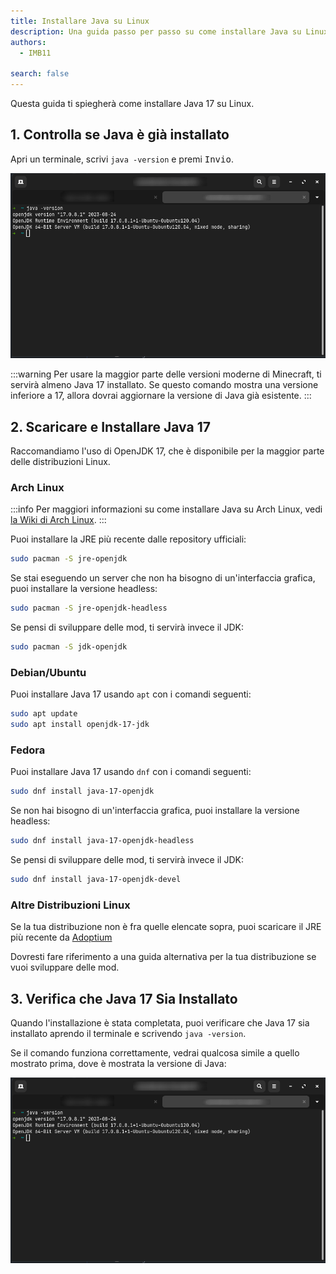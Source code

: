 ```yaml
---
title: Installare Java su Linux
description: Una guida passo per passo su come installare Java su Linux.
authors:
  - IMB11

search: false
---
```


Questa guida ti spiegherà come installare Java 17 su Linux.

## 1. Controlla se Java è già installato

Apri un terminale, scrivi `java -version` e premi <kbd>Invio</kbd>.

![Terminale con scritto "java -version"](/assets/players/installing-java/linux-java-version.png)

:::warning
Per usare la maggior parte delle versioni moderne di Minecraft, ti servirà almeno Java 17 installato. Se questo comando mostra una versione inferiore a 17, allora dovrai aggiornare la versione di Java già esistente.
:::

## 2. Scaricare e Installare Java 17

Raccomandiamo l'uso di OpenJDK 17, che è disponibile per la maggior parte delle distribuzioni Linux.

### Arch Linux

:::info
Per maggiori informazioni su come installare Java su Arch Linux, vedi [la Wiki di Arch Linux](https://wiki.archlinux.org/title/Java).
:::

Puoi installare la JRE più recente dalle repository ufficiali:

```sh
sudo pacman -S jre-openjdk
```

Se stai eseguendo un server che non ha bisogno di un'interfaccia grafica, puoi installare la versione headless:

```sh
sudo pacman -S jre-openjdk-headless
```

Se pensi di sviluppare delle mod, ti servirà invece il JDK:

```sh
sudo pacman -S jdk-openjdk
```

### Debian/Ubuntu

Puoi installare Java 17 usando `apt` con i comandi seguenti:

```sh
sudo apt update
sudo apt install openjdk-17-jdk
```

### Fedora

Puoi installare Java 17 usando `dnf` con i comandi seguenti:

```sh
sudo dnf install java-17-openjdk
```

Se non hai bisogno di un'interfaccia grafica, puoi installare la versione headless:

```sh
sudo dnf install java-17-openjdk-headless
```

Se pensi di sviluppare delle mod, ti servirà invece il JDK:

```sh
sudo dnf install java-17-openjdk-devel
```

### Altre Distribuzioni Linux

Se la tua distribuzione non è fra quelle elencate sopra, puoi scaricare il JRE più recente da [Adoptium](https://adoptium.net/temurin/)

Dovresti fare riferimento a una guida alternativa per la tua distribuzione se vuoi sviluppare delle mod.

## 3. Verifica che Java 17 Sia Installato

Quando l'installazione è stata completata, puoi verificare che Java 17 sia installato aprendo il terminale e scrivendo `java -version`.

Se il comando funziona correttamente, vedrai qualcosa simile a quello mostrato prima, dove è mostrata la versione di Java:

![Terminale con scritto "java -version"](/assets/players/installing-java/linux-java-version.png)
